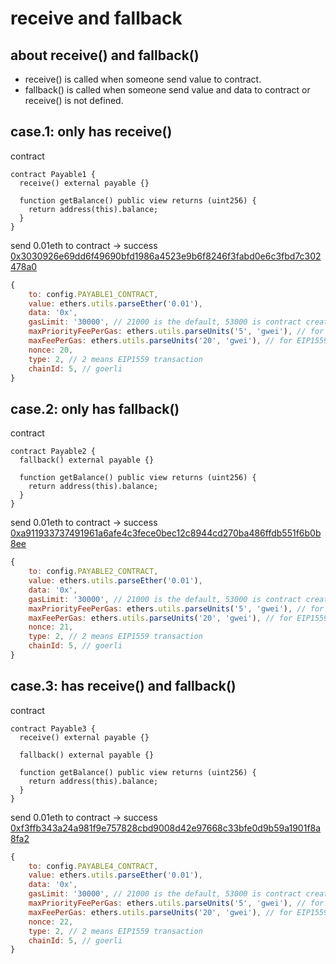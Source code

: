 # receive and fallback

## about receive() and fallback()

- receive() is called when someone send value to contract.
- fallback() is called when someone send value and data to contract or receive() is not defined.

## case.1: only has receive()

contract

```solidity
contract Payable1 {
  receive() external payable {}

  function getBalance() public view returns (uint256) {
    return address(this).balance;
  }
}

```

send 0.01eth to contract -> success  
[0x3030926e69dd6f49690bfd1986a4523e9b6f8246f3fabd0e6c3fbd7c302478a0](https://goerli.etherscan.io/tx/0x3030926e69dd6f49690bfd1986a4523e9b6f8246f3fabd0e6c3fbd7c302478a0)

```javascript
{
    to: config.PAYABLE1_CONTRACT,
    value: ethers.utils.parseEther('0.01'),
    data: '0x',
    gasLimit: '30000', // 21000 is the default, 53000 is contract creation
    maxPriorityFeePerGas: ethers.utils.parseUnits('5', 'gwei'), // for EIP1559
    maxFeePerGas: ethers.utils.parseUnits('20', 'gwei'), // for EIP1559
    nonce: 20,
    type: 2, // 2 means EIP1559 transaction
    chainId: 5, // goerli
}

```

## case.2: only has fallback()

contract

```solidity
contract Payable2 {
  fallback() external payable {}

  function getBalance() public view returns (uint256) {
    return address(this).balance;
  }
}

```

send 0.01eth to contract -> success  
[0xa911933737491961a6afe4c3fece0bec12c8944cd270ba486ffdb551f6b0b8ee](https://goerli.etherscan.io/tx/0xa911933737491961a6afe4c3fece0bec12c8944cd270ba486ffdb551f6b0b8ee)

```javascript
{
    to: config.PAYABLE2_CONTRACT,
    value: ethers.utils.parseEther('0.01'),
    data: '0x',
    gasLimit: '30000', // 21000 is the default, 53000 is contract creation
    maxPriorityFeePerGas: ethers.utils.parseUnits('5', 'gwei'), // for EIP1559
    maxFeePerGas: ethers.utils.parseUnits('20', 'gwei'), // for EIP1559
    nonce: 21,
    type: 2, // 2 means EIP1559 transaction
    chainId: 5, // goerli
}

```

## case.3: has receive() and fallback()

contract

```solidity
contract Payable3 {
  receive() external payable {}

  fallback() external payable {}

  function getBalance() public view returns (uint256) {
    return address(this).balance;
  }
}

```

send 0.01eth to contract -> success  
[0xf3ffb343a24a981f9e757828cbd9008d42e97668c33bfe0d9b59a1901f8a8fa2](https://goerli.etherscan.io/tx/0xf3ffb343a24a981f9e757828cbd9008d42e97668c33bfe0d9b59a1901f8a8fa2)

```javascript
{
    to: config.PAYABLE4_CONTRACT,
    value: ethers.utils.parseEther('0.01'),
    data: '0x',
    gasLimit: '30000', // 21000 is the default, 53000 is contract creation
    maxPriorityFeePerGas: ethers.utils.parseUnits('5', 'gwei'), // for EIP1559
    maxFeePerGas: ethers.utils.parseUnits('20', 'gwei'), // for EIP1559
    nonce: 22,
    type: 2, // 2 means EIP1559 transaction
    chainId: 5, // goerli
}


```

